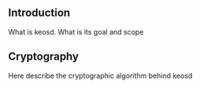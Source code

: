 ## Introduction

What is keosd. What is its goal and scope

## Cryptography

Here describe the cryptographic algorithm behind keosd
